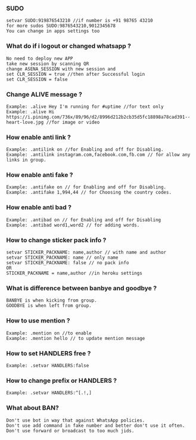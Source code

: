 ### **SUDO**<br>
```
setvar SUDO:919876543210 //if number is +91 98765 43210 
for more sudos SUDO:9876543210,9012345678
You can change in apps settings too
```
### **What do if i logout or changed whatsapp ?**<br>
```
No need to deploy new APP 
take new session by scanning QR
change ASENA_SESSION with new session and
set CLR_SESSION = true //then after Successful login
set CLR_SESSION = false
```
### **Change ALIVE message ?**<br>
```
Example: .alive Hey I'm running for #uptime //for text only
Example: .alive Hi https://i.pinimg.com/736x/89/96/d2/8996d212b2cb35d5fc18898a78cad391--heart-love.jpg //for image or video
```
### **How enable anti link ?**<br>
```
Example: .antilink on //for Enabling and off for Disabling.
Example: .antilink instagram.com,facebook.com,fb.com // for allow any links in group.
```
### **How enable anti fake ?**<br>
```
Example: .antifake on // for Enabling and off for Disabling.
Example: .antifake 1,994,44 // for Choosing the country codes.
```
### **How enable anti bad ?**<br>
```
Example: .antibad on // for Enabling and off for Disabling
Example: .antibad word1,word2 // for adding words.
```
### **How to change sticker pack info ?**<br>
```
setvar STICKER_PACKNAME: name,author // with name and author
setvar STICKER_PACKNAME: name // only name
setvar STICKER_PACKNAME: false // no pack info
OR
STICKER_PACKNAME = name,author //in heroku settings
```
### **What is difference between banbye and goodbye ?**
```
BANBYE is when kicking from group.
GOODBYE is when left from group.
```
### **How to use mention ?**
```
Example: .mention on //to enable
Example: .mention hello // to update mention message
```
### **How to set HANDLERS free ?**
```
Example: .setvar HANDLERS:false
```
### **How to change prefix or HANDLERS ?**
```
Example: .setvar HANDLERS:^[.!,]
```
### **What about BAN?** 
```
Don't use bot in way that against WhatsApp policies.
Don't use add command in fake number and better don't use it often.
Don't use forward or broadcast to too much jids.
```